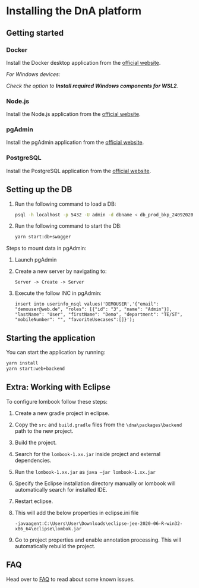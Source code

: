 # Installing the DnA platform 

## Getting started

### Docker
Install the Docker desktop application from the [official website](https://www.docker.com/products/docker-desktop). 

_For Windows devices:_ 

_Check the option to **Install required Windows components for WSL2**._

### Node.js
Install the Node.js application from the [official website](https://nodejs.org/en/download/).

### pgAdmin
Install the pgAdmin application from the [official website](https://www.pgadmin.org/download/).

### PostgreSQL
Install the PostgreSQL application from the  [official website](https://www.postgresql.org/download/).

## Setting up the DB

1. Run the following command to load a DB:

    ```bash
    psql -h localhost -p 5432 -U admin -d dbname < db_prod_bkp_24092020.sql
    ```
2. Run the following command to start the DB:
    
    ```bash
    yarn start:db+swagger
    ```

Steps to mount data in pgAdmin:
1.	Launch pgAdmin
2.	Create a new server by navigating to: 
    
    `Server -> Create -> Server`
3. Execute the follow INC in pgAdmin:

    ```
    insert into userinfo_nsql values('DEMOUSER','{"email": "demouser@web.de", "roles": [{"id": "3", "name": "Admin"}], "lastName": "User", "firstName": "Demo", "department": "TE/ST", "mobileNumber": "", "favoriteUsecases":[]}');
    ```

## Starting the application

You can start the application by running:

```bash
yarn install
yarn start:web+backend
```

## Extra: Working with Eclipse

To configure lombook follow these steps:


1.	Create a new gradle project in eclipse.
2.	Copy the `src` and `build.gradle` files from the `\dna\packages\backend` path to the new project.
3.	Build the project.
4.	Search for the `lombook-1.xx.jar` inside project and external dependencies.
5.	Run the `lombook-1.xx.jar` as `java –jar lombook-1.xx.jar`
6.	Specify the Eclipse installation directory manually or lombook will automatically search for installed IDE.
7.	Restart eclipse.
8.	This will add the below properties in eclipse.ini file

    `-javaagent:C:\Users\User\Downloads\eclipse-jee-2020-06-R-win32-x86_64\eclipse\lombok.jar`

9.	Go to project properties and enable annotation processing. This will automatically rebuild the project.


## FAQ
Head over to [FAQ](https://github.com/Daimler/DnA/blob/master/docs/FAQ.md) to read about some known issues.
